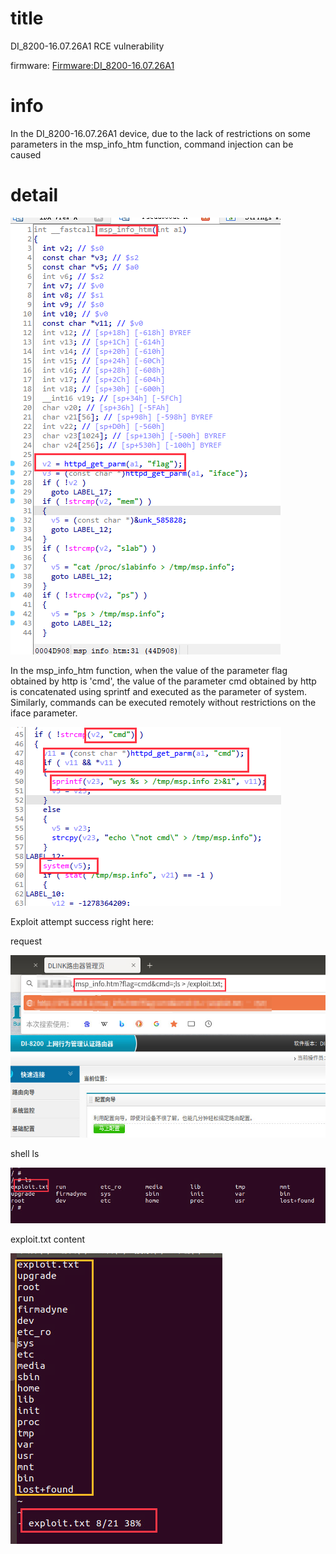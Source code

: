 # title
 DI_8200-16.07.26A1 RCE vulnerability

firmware: 
[Firmware:DI_8200-16.07.26A1](http://www.dlink.com.cn/techsupport/download.ashx?file=5010)
 
# info
In the DI_8200-16.07.26A1 device, due to the lack of restrictions on some parameters in the msp_info_htm function, command injection can be caused
# detail

![msp_info_htm](001_001.png)

In the msp_info_htm function, when the value of the parameter flag obtained by http is 'cmd', the value of the parameter cmd obtained by http is concatenated using sprintf and executed as the parameter of system. Similarly, commands can be executed remotely without restrictions on the iface parameter.

![parameters](001_002.png)


Exploit attempt success right here:

request

![request](001_003.png)


shell ls

![shell ls](001_004.png)

exploit.txt content

![exploit.txt content](001_005.png)
